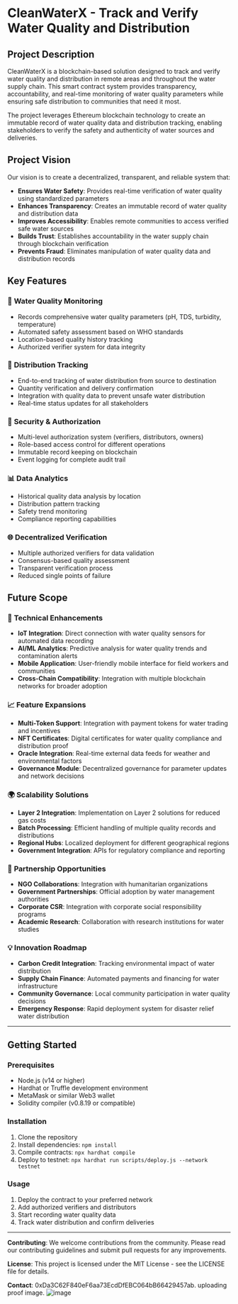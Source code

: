 # CleanWaterX - Track and Verify Water Quality and Distribution

## Project Description

CleanWaterX is a blockchain-based solution designed to track and verify water quality and distribution in remote areas and throughout the water supply chain. This smart contract system provides transparency, accountability, and real-time monitoring of water quality parameters while ensuring safe distribution to communities that need it most.

The project leverages Ethereum blockchain technology to create an immutable record of water quality data and distribution tracking, enabling stakeholders to verify the safety and authenticity of water sources and deliveries.

## Project Vision

Our vision is to create a decentralized, transparent, and reliable system that:

- **Ensures Water Safety**: Provides real-time verification of water quality using standardized parameters
- **Enhances Transparency**: Creates an immutable record of water quality and distribution data
- **Improves Accessibility**: Enables remote communities to access verified safe water sources
- **Builds Trust**: Establishes accountability in the water supply chain through blockchain verification
- **Prevents Fraud**: Eliminates manipulation of water quality data and distribution records

## Key Features

### 🔬 **Water Quality Monitoring**
- Records comprehensive water quality parameters (pH, TDS, turbidity, temperature)
- Automated safety assessment based on WHO standards
- Location-based quality history tracking
- Authorized verifier system for data integrity

### 🚚 **Distribution Tracking**
- End-to-end tracking of water distribution from source to destination
- Quantity verification and delivery confirmation
- Integration with quality data to prevent unsafe water distribution
- Real-time status updates for all stakeholders

### 🔐 **Security & Authorization**
- Multi-level authorization system (verifiers, distributors, owners)
- Role-based access control for different operations
- Immutable record keeping on blockchain
- Event logging for complete audit trail

### 📊 **Data Analytics**
- Historical quality data analysis by location
- Distribution pattern tracking
- Safety trend monitoring
- Compliance reporting capabilities

### 🌐 **Decentralized Verification**
- Multiple authorized verifiers for data validation
- Consensus-based quality assessment
- Transparent verification process
- Reduced single points of failure

## Future Scope

### 🔮 **Technical Enhancements**
- **IoT Integration**: Direct connection with water quality sensors for automated data recording
- **AI/ML Analytics**: Predictive analysis for water quality trends and contamination alerts
- **Mobile Application**: User-friendly mobile interface for field workers and communities
- **Cross-Chain Compatibility**: Integration with multiple blockchain networks for broader adoption

### 📈 **Feature Expansions**
- **Multi-Token Support**: Integration with payment tokens for water trading and incentives
- **NFT Certificates**: Digital certificates for water quality compliance and distribution proof
- **Oracle Integration**: Real-time external data feeds for weather and environmental factors
- **Governance Module**: Decentralized governance for parameter updates and network decisions

### 🌍 **Scalability Solutions**
- **Layer 2 Integration**: Implementation on Layer 2 solutions for reduced gas costs
- **Batch Processing**: Efficient handling of multiple quality records and distributions
- **Regional Hubs**: Localized deployment for different geographical regions
- **Government Integration**: APIs for regulatory compliance and reporting

### 🤝 **Partnership Opportunities**
- **NGO Collaborations**: Integration with humanitarian organizations
- **Government Partnerships**: Official adoption by water management authorities
- **Corporate CSR**: Integration with corporate social responsibility programs
- **Academic Research**: Collaboration with research institutions for water studies

### 💡 **Innovation Roadmap**
- **Carbon Credit Integration**: Tracking environmental impact of water distribution
- **Supply Chain Finance**: Automated payments and financing for water infrastructure
- **Community Governance**: Local community participation in water quality decisions
- **Emergency Response**: Rapid deployment system for disaster relief water distribution

---

## Getting Started

### Prerequisites
- Node.js (v14 or higher)
- Hardhat or Truffle development environment
- MetaMask or similar Web3 wallet
- Solidity compiler (v0.8.19 or compatible)

### Installation
1. Clone the repository
2. Install dependencies: `npm install`
3. Compile contracts: `npx hardhat compile`
4. Deploy to testnet: `npx hardhat run scripts/deploy.js --network testnet`

### Usage
1. Deploy the contract to your preferred network
2. Add authorized verifiers and distributors
3. Start recording water quality data
4. Track water distribution and confirm deliveries

---

**Contributing**: We welcome contributions from the community. Please read our contributing guidelines and submit pull requests for any improvements.

**License**: This project is licensed under the MIT License - see the LICENSE file for details.

**Contact**: 0xDa3C62F840eF6aa73EcdDfEBC064bB66429457ab.
uploading proof image.
![image](https://github.com/user-attachments/assets/d7ec0e06-80e4-4944-81e9-45d4fcfa1177)
